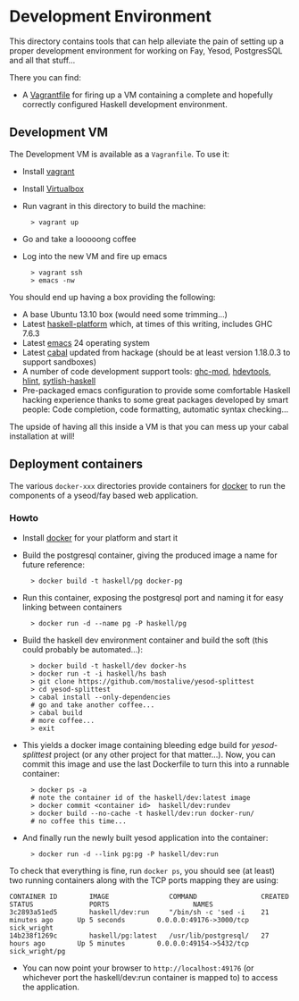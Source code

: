 Development Environment
=======================

This directory contains tools that can help alleviate the pain of setting up a proper development environment for working on Fay,
Yesod, PostgresSQL and all that stuff...

There you can find:

* A [Vagrantfile](http://vagrantup.com) for firing up a VM containing a complete and hopefully correctly configured Haskell
development environment.

## Development VM

The Development VM is available as a `Vagranfile`. To use it:
* Install [vagrant](http://vagrantup.com)
* Install [Virtualbox](http://www.virtualbox.org)
* Run vagrant in this directory to build the machine:
 
        > vagrant up

* Go and take a looooong coffee
* Log into the new VM and fire up emacs

        > vagrant ssh
        > emacs -nw

You should end up having a box providing the following:

* A base Ubuntu 13.10 box (would need some trimming...)
* Latest [haskell-platform](http://www.haskell.org/platform/) which, at times of this writing, includes GHC 7.6.3
* Latest [emacs](https://www.gnu.org/software/emacs) 24 operating system
* Latest [cabal](http://www.haskell.org/haskellwiki/Cabal) updated from hackage (should be at least version 1.18.0.3 to
support sandboxes)
* A number of code development support tools: [ghc-mod](http://www.mew.org/~kazu/proj/ghc-mod/en/),
[hdevtools](https://github.com/bitc/hdevtools/), [hlint](http://community.haskell.org/~ndm/hlint/),
[sytlish-haskell](https://github.com/jaspervdj/stylish-haskell)
* Pre-packaged emacs configuration to provide some comfortable Haskell hacking experience thanks to some great packages
  developed by smart people: Code completion, code formatting, automatic syntax checking...

The upside of having all this inside a VM is that you can mess up your cabal installation at will!

## Deployment containers

The various `docker-xxx` directories provide containers for [docker](http://docs.docker.io/) to run the components of a yseod/fay
based web application.

### Howto

* Install [docker](http://docs.docker.io/) for your platform and start it
* Build the postgresql container, giving the produced image a name for future reference:

        > docker build -t haskell/pg docker-pg

* Run this container, exposing the postgresql port and naming it for easy linking between containers

        > docker run -d --name pg -P haskell/pg

* Build the haskell dev environment container and build the soft (this could probably be automated...):

        > docker build -t haskell/dev docker-hs
        > docker run -t -i haskell/hs bash
        > git clone https://github.com/mostalive/yesod-splittest
        > cd yesod-splittest
        > cabal install --only-dependencies
        # go and take another coffee...
        > cabal build
        # more coffee...
        > exit

* This yields a docker image containing bleeding edge build for *yesod-splittest*  project (or any other project for that
  matter...). Now, you can commit this image and use the last Dockerfile to turn this into a runnable container:

        > docker ps -a
        # note the container id of the haskell/dev:latest image
        > docker commit <container id>  haskell/dev:rundev
        > docker build --no-cache -t haskell/dev:run docker-run/
        # no coffee this time...

* And finally run the newly built yesod application into the container:

        > docker run -d --link pg:pg -P haskell/dev:run

To check that everything is fine, run `docker ps`, you should see (at least) two running containers along with the TCP ports
mapping they are using:

    CONTAINER ID        IMAGE               COMMAND                CREATED             STATUS              PORTS                     NAMES
    3c2893a51ed5        haskell/dev:run     "/bin/sh -c 'sed -i    21 minutes ago      Up 5 seconds        0.0.0.0:49176->3000/tcp sick_wright                                                                                                                                                                                                                                                                                                                                                 14b238f1269c        haskell/pg:latest   /usr/lib/postgresql/   27 hours ago        Up 5 minutes        0.0.0.0:49154->5432/tcp   sick_wright/pg


* You can now point your browser to `http://localhost:49176` (or whichever port the haskell/dev:run container is mapped to) to
  access the application.

